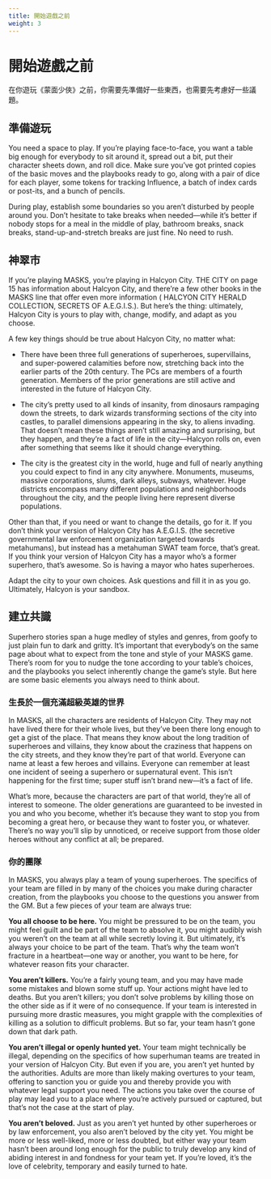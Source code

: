 ```yaml
---
title: 開始遊戲之前
weight: 3
---
```

# 開始遊戲之前
在你遊玩《蒙面少俠》之前，你需要先準備好一些東西，也需要先考慮好一些議題。

## 準備遊玩
You need a space to play. If you’re playing face-to-face, you want a table big enough for everybody to sit around it, spread out a bit, put their character sheets down, and roll dice. Make sure you’ve got printed copies of the basic moves and the playbooks ready to go, along with a pair of dice for each player, some tokens for tracking Influence, a batch of index cards or post-its, and a bunch of pencils. 

During play, establish some boundaries so you aren’t disturbed by people around you. Don’t hesitate to take breaks when needed—while it’s better if nobody stops for a meal in the middle of play, bathroom breaks, snack breaks, stand-up-and-stretch breaks are just fine. No need to rush.

## 神翠市
If you’re playing MASKS, you’re playing in Halcyon City. THE CITY on page 15 has information about Halcyon City, and there’re a few other books in the MASKS line that offer even more information ( HALCYON CITY HERALD COLLECTION, SECRETS OF A.E.G.I.S.). But here’s the thing: ultimately, Halcyon City is yours to play with, change, modify, and adapt as you choose. 

A few key things should be true about Halcyon City, no matter what:

* There have been three full generations of superheroes, supervillains, and super-powered calamities before now, stretching back into the earlier parts of the 20th century. The PCs are members of a fourth generation. Members of the prior generations are still active and interested in the future of Halcyon City.

* The city’s pretty used to all kinds of insanity, from dinosaurs rampaging down the streets, to dark wizards transforming sections of the city into castles, to parallel dimensions appearing in the sky, to aliens invading. That doesn’t mean these things aren’t still amazing and surprising, but they happen, and they’re a fact of life in the city—Halcyon rolls on, even after something that seems like it should change everything.

* The city is the greatest city in the world, huge and full of nearly anything you could expect to find in any city anywhere. Monuments, museums, massive corporations, slums, dark alleys, subways, whatever. Huge districts encompass many different populations and neighborhoods throughout the city, and the people living here represent diverse populations.

Other than that, if you need or want to change the details, go for it. If you don’t think your version of Halcyon City has A.E.G.I.S. (the secretive governmental law enforcement organization targeted towards metahumans), but instead has a metahuman SWAT team force, that’s great. If you think your version of Halcyon City has a mayor who’s a former superhero, that’s awesome. So is having a mayor who hates superheroes. 

Adapt the city to your own choices. Ask questions and fill it in as you go. Ultimately, Halcyon is your sandbox. 


## 建立共識
Superhero stories span a huge medley of styles and genres, from goofy to just plain fun to dark and gritty. It’s important that everybody’s on the same page about what to expect from the tone and style of your MASKS game. There’s room for you to nudge the tone according to your table’s choices, and the playbooks you select inherently change the game’s style. But here are some basic elements you always need to think about.

### 生長於一個充滿超級英雄的世界
In MASKS, all the characters are residents of Halcyon City. They may not have lived there for their whole lives, but they’ve been there long enough to get a gist of the place. That means they know about the long tradition of superheroes and villains, they know about the craziness that happens on the city streets, and they know they’re part of that world. Everyone can name at least a few heroes and villains. Everyone can remember at least one incident of seeing a superhero or supernatural event. This isn’t happening for the first time; super stuff isn’t brand new—it’s a fact of life.

What’s more, because the characters are part of that world, they’re all of interest to someone. The older generations are guaranteed to be invested in you and who you become, whether it’s because they want to stop you from becoming a great hero, or because they want to foster you, or whatever. There’s no way you’ll slip by unnoticed, or receive support from those older heroes without any conflict at all; be prepared. 

### 你的團隊
In MASKS, you always play a team of young superheroes. The specifics of your team are filled in by many of the choices you make during character creation, from the playbooks you choose to the questions you answer from the GM. But a few pieces of your team are always true:

<b>You all choose to be here.</b> You might be pressured to be on the team, you might feel guilt and be part of the team to absolve it, you might audibly wish you weren’t on the team at all while secretly loving it. But ultimately, it’s always your choice to be part of the team. That’s why the team won’t fracture in a heartbeat—one way or another, you want to be here, for whatever reason fits your character.

<b>You aren’t killers.</b> You’re a fairly young team, and you may have made some mistakes and blown some stuff up. Your actions might have led to deaths. But you aren’t killers; you don’t solve problems by killing those on the other side as if it were of no consequence. If your team is interested in pursuing more drastic measures, you might grapple with the complexities of killing as a solution to difficult problems. But so far, your team hasn’t gone down that dark path.

<b>You aren’t illegal or openly hunted yet.</b> Your team might technically be illegal, depending on the specifics of how superhuman teams are treated in your version of Halcyon City. But even if you are, you aren’t yet hunted by the authorities. Adults are more than likely making overtures to your team, offering to sanction you or guide you and thereby provide you with whatever legal support you need. The actions you take over the course of play may lead you to a place where you’re actively pursued or captured, but that’s not the case at the start of play.

<b>You aren’t beloved.</b> Just as you aren’t yet hunted by other superheroes or by law enforcement, you also aren’t beloved by the city yet. You might be more or less well-liked, more or less doubted, but either way your team hasn’t been around long enough for the public to truly develop any kind of abiding interest in and fondness for your team yet. If you’re loved, it’s the love of celebrity, temporary and easily turned to hate.

